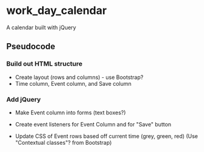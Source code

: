 # work_day_calendar
A calendar built with jQuery

## Pseudocode

### Build out HTML structure

* Create layout (rows and columns) - use Bootstrap?
* Time column, Event column, and Save column

### Add jQuery

* Make Event column into forms (text boxes?)

* Create event listeners for Event Column and for "Save" button

* Update CSS of Event rows based off current time (grey, green, red) (Use "Contextual classes"? from Bootstrap)

